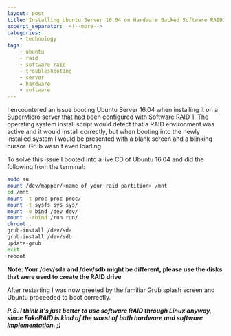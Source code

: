 ```yaml
---
layout: post
title: Installing Ubuntu Server 16.04 on Hardware Backed Software RAID1 (FakeRAID)
excerpt_separator:  <!--more-->
categories:
    - technology
tags:
    - ubuntu
    - raid
    - software raid
    - troubleshooting
    - server
    - hardware
    - software
---
```

I encountered an issue booting Ubuntu Server 16.04 when installing it on a SuperMicro server that had been configured with Software RAID 1. The operating system install script would detect that a RAID environment was active and it would install correctly, but when booting into the newly installed system I would be presented with a blank screen and a blinking cursor. Grub wasn't even loading.

To solve this issue I booted into a live CD of Ubuntu 16.04 and did the following from the terminal:

<!--more-->

```bash
sudo su
mount /dev/mapper/<name of your raid partition> /mnt
cd /mnt
mount -t proc proc proc/
mount -t sysfs sys sys/
mount -o bind /dev dev/
mount --rbind /run run/
chroot .
grub-install /dev/sda
grub-install /dev/sdb
update-grub
exit
reboot
```
**Note: Your /dev/sda and /dev/sdb might be different, please use the disks that were used to create the RAID drive**

After restarting I was now greeted by the familiar Grub splash screen and Ubuntu proceeded to boot correctly.

**_P.S. I think it's just better to use software RAID through Linux anyway, since FakeRAID is kind of the worst of both hardware and software implementation. ;)_**